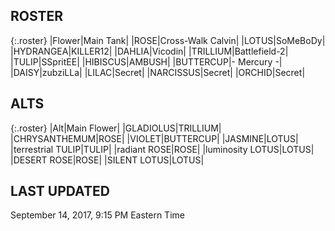 
## ROSTER

{:.roster}
|<span class="roster_header">Flower</span>|<span class="roster_header">Main Tank</span>|
|<span class="red">ROSE</span><span class="awards-container"><span class="awards-sprite a0-3"></span><span class="awards-sprite a1-1"></span><span class="awards-sprite a2-2"></span><span class="awards-sprite a3-2"></span><span class="awards-sprite a5-2"></span><span class="awards-sprite a7-1"></span><span class="awards-sprite a8-1"></span></span>|<span class="purple">Cross-Walk Calvin</span><span class="awards-container"><span class="awards-sprite a0-3"></span><span class="awards-sprite a1-2"></span><span class="awards-sprite a2-2"></span><span class="awards-sprite a3-2"></span><span class="awards-sprite a5-2"></span><span class="awards-sprite a6-1"></span><span class="awards-sprite a7-1"></span></span>|
|<span class="red">LOTUS</span><span class="awards-container"><span class="awards-sprite a0-3"></span><span class="awards-sprite a1-3"></span><span class="awards-sprite a2-2"></span><span class="awards-sprite a3-2"></span><span class="awards-sprite a5-2"></span></span>|<span class="purple">SoMeBoDy</span><span class="awards-container"><span class="awards-sprite a0-3"></span><span class="awards-sprite a1-3"></span><span class="awards-sprite a2-3"></span><span class="awards-sprite a3-3"></span><span class="awards-sprite a4-3"></span><span class="awards-sprite a5-2"></span></span>|
|<span class="red">HYDRANGEA</span><span class="awards-container"><span class="awards-sprite a0-3"></span><span class="awards-sprite a2-1"></span><span class="awards-sprite a3-2"></span><span class="awards-sprite a4-3"></span><span class="awards-sprite a5-3"></span></span>|<span class="red">KILLER12</span><span class="awards-container"><span class="awards-sprite a0-3"></span><span class="awards-sprite a1-3"></span><span class="awards-sprite a2-3"></span><span class="awards-sprite a3-3"></span><span class="awards-sprite a5-2"></span></span>|
|<span class="red">DAHLIA</span><span class="awards-container"><span class="awards-sprite a0-3"></span><span class="awards-sprite a1-1"></span><span class="awards-sprite a3-2"></span><span class="awards-sprite a5-2"></span></span>|<span class="blue">Vicodin</span><span class="awards-container"><span class="awards-sprite a0-3"></span><span class="awards-sprite a1-2"></span><span class="awards-sprite a2-2"></span><span class="awards-sprite a3-2"></span></span>|
|<span class="red">TRILLIUM</span><span class="awards-container"><span class="awards-sprite a0-3"></span><span class="awards-sprite a3-1"></span><span class="awards-sprite a4-3"></span><span class="awards-sprite a5-2"></span><span class="awards-sprite a7-1"></span></span>|<span class="purple">Battlefield-2</span><span class="awards-container"><span class="awards-sprite a0-3"></span><span class="awards-sprite a1-3"></span><span class="awards-sprite a2-3"></span><span class="awards-sprite a3-3"></span><span class="awards-sprite a4-3"></span><span class="awards-sprite a5-3"></span><span class="awards-sprite a6-1"></span><span class="awards-sprite a8-1"></span></span>|
|<span class="red">TULIP</span><span class="awards-container"><span class="awards-sprite a0-3"></span><span class="awards-sprite a1-1"></span><span class="awards-sprite a2-1"></span><span class="awards-sprite a3-1"></span><span class="awards-sprite a5-1"></span></span>|<span class="red">SSpritEE</span><span class="awards-container"><span class="awards-sprite a0-3"></span><span class="awards-sprite a3-1"></span><span class="awards-sprite a5-3"></span></span>|
|<span class="red">HIBISCUS</span><span class="awards-container"><span class="awards-sprite a0-3"></span><span class="awards-sprite a1-1"></span><span class="awards-sprite a2-1"></span><span class="awards-sprite a3-1"></span><span class="awards-sprite a5-1"></span></span>|<span class="red">AMBUSH</span><span class="awards-container"><span class="awards-sprite a0-3"></span><span class="awards-sprite a1-3"></span><span class="awards-sprite a2-3"></span><span class="awards-sprite a3-3"></span><span class="awards-sprite a4-3"></span><span class="awards-sprite a5-3"></span></span>|
|<span class="red">BUTTERCUP</span><span class="awards-container"><span class="awards-sprite a0-3"></span><span class="awards-sprite a5-2"></span></span>|<span class="orange">- Mercury -</span><span class="awards-container"><span class="awards-sprite a0-3"></span><span class="awards-sprite a1-3"></span><span class="awards-sprite a2-3"></span><span class="awards-sprite a3-3"></span><span class="awards-sprite a5-2"></span><span class="awards-sprite a7-1"></span></span>|
|<span class="red">DAISY</span><span class="awards-container"><span class="awards-sprite a0-3"></span><span class="awards-sprite a5-2"></span></span>|<span class="orange">zubziLLa</span><span class="awards-container"><span class="awards-sprite a0-3"></span><span class="awards-sprite a1-2"></span><span class="awards-sprite a2-3"></span><span class="awards-sprite a3-3"></span><span class="awards-sprite a4-3"></span><span class="awards-sprite a5-3"></span><span class="awards-sprite a8-1"></span></span>|
|<span class="red">LILAC</span><span class="awards-container"><span class="awards-sprite a0-3"></span><span class="awards-sprite a5-2"></span></span>|<span class="gray">Secret</span>|
|<span class="red">NARCISSUS</span><span class="awards-container"><span class="awards-sprite a0-3"></span><span class="awards-sprite a5-2"></span></span>|<span class="gray">Secret</span>|
|<span class="red">ORCHID</span><span class="awards-container"><span class="awards-sprite a0-3"></span></span>|<span class="gray">Secret</span>|

## ALTS

{:.roster}
|<span class="roster_header">Alt</span>|<span class="roster_header">Main Flower</span>|
|<span class="red">GLADIOLUS</span><span class="awards-container"><span class="awards-sprite a0-3"></span><span class="awards-sprite a2-2"></span><span class="awards-sprite a3-1"></span><span class="awards-sprite a5-3"></span></span>|<span class="red">TRILLIUM</span><span class="awards-container"><span class="awards-sprite a0-3"></span><span class="awards-sprite a3-1"></span><span class="awards-sprite a4-3"></span><span class="awards-sprite a5-2"></span><span class="awards-sprite a7-1"></span></span>|
|<span class="red">CHRYSANTHEMUM</span><span class="awards-container"><span class="awards-sprite a0-3"></span><span class="awards-sprite a1-1"></span><span class="awards-sprite a5-3"></span><span class="awards-sprite a7-1"></span></span>|<span class="red">ROSE</span><span class="awards-container"><span class="awards-sprite a0-3"></span><span class="awards-sprite a1-1"></span><span class="awards-sprite a2-2"></span><span class="awards-sprite a3-2"></span><span class="awards-sprite a5-2"></span><span class="awards-sprite a7-1"></span><span class="awards-sprite a8-1"></span></span>|
|<span class="red">VIOLET</span><span class="awards-container"><span class="awards-sprite a0-3"></span><span class="awards-sprite a5-2"></span></span>|<span class="red">BUTTERCUP</span><span class="awards-container"><span class="awards-sprite a0-3"></span><span class="awards-sprite a5-2"></span></span>|
|<span class="red">JASMINE</span><span class="awards-container"><span class="awards-sprite a0-3"></span><span class="awards-sprite a5-1"></span></span>|<span class="red">LOTUS</span><span class="awards-container"><span class="awards-sprite a0-3"></span><span class="awards-sprite a1-3"></span><span class="awards-sprite a2-2"></span><span class="awards-sprite a3-2"></span><span class="awards-sprite a5-2"></span></span>|
|<span class="purple">terrestrial TULIP</span><span class="awards-container"><span class="awards-sprite a0-1"></span><span class="awards-sprite a5-3"></span></span>|<span class="red">TULIP</span><span class="awards-container"><span class="awards-sprite a0-3"></span><span class="awards-sprite a1-1"></span><span class="awards-sprite a2-1"></span><span class="awards-sprite a3-1"></span><span class="awards-sprite a5-1"></span></span>|
|<span class="purple">radiant ROSE</span><span class="awards-container"><span class="awards-sprite a0-3"></span><span class="awards-sprite a5-2"></span></span>|<span class="red">ROSE</span><span class="awards-container"><span class="awards-sprite a0-3"></span><span class="awards-sprite a1-1"></span><span class="awards-sprite a2-2"></span><span class="awards-sprite a3-2"></span><span class="awards-sprite a5-2"></span><span class="awards-sprite a7-1"></span><span class="awards-sprite a8-1"></span></span>|
|<span class="purple">luminosity LOTUS</span><span class="awards-container"><span class="awards-sprite a5-1"></span></span>|<span class="red">LOTUS</span><span class="awards-container"><span class="awards-sprite a0-3"></span><span class="awards-sprite a1-3"></span><span class="awards-sprite a2-2"></span><span class="awards-sprite a3-2"></span><span class="awards-sprite a5-2"></span></span>|
|<span class="orange">DESERT ROSE</span><span class="awards-container"><span class="awards-sprite a0-3"></span><span class="awards-sprite a5-3"></span></span>|<span class="red">ROSE</span><span class="awards-container"><span class="awards-sprite a0-3"></span><span class="awards-sprite a1-1"></span><span class="awards-sprite a2-2"></span><span class="awards-sprite a3-2"></span><span class="awards-sprite a5-2"></span><span class="awards-sprite a7-1"></span><span class="awards-sprite a8-1"></span></span>|
|<span class="orange">SILENT LOTUS</span><span class="awards-container"><span class="awards-sprite a0-3"></span><span class="awards-sprite a5-2"></span></span>|<span class="red">LOTUS</span><span class="awards-container"><span class="awards-sprite a0-3"></span><span class="awards-sprite a1-3"></span><span class="awards-sprite a2-2"></span><span class="awards-sprite a3-2"></span><span class="awards-sprite a5-2"></span></span>|

## LAST UPDATED

<span class="last_updated">September 14, 2017, 9:15 PM Eastern Time</span>
